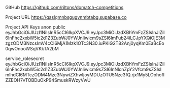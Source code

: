 GitHub
https://github.com/riltons/domatch-competitions


Project URL
https://qaslqmnbsgugvnmbtabg.supabase.co

Project API Keys
anon public
eyJhbGciOiJIUzI1NiIsInR5cCI6IkpXVCJ9.eyJpc3MiOiJzdXBhYmFzZSIsInJlZiI6InFhc2xxbW5ic2d1Z3ZubWJ0YWJnIiwicm9sZSI6ImFub24iLCJpYXQiOjE3MzgzODM3NzcsImV4cCI6MjA1Mzk1OTc3N30.iuPKiG2T82Anj0yqKm0EaBcEo0qwOnooWSqVKkTA2bM

service_rolesecret
eyJhbGciOiJIUzI1NiIsInR5cCI6IkpXVCJ9.eyJpc3MiOiJzdXBhYmFzZSIsInJlZiI6InFhc2xxbW5ic2d1Z3ZubWJ0YWJnIiwicm9sZSI6InNlcnZpY2Vfcm9sZSIsImlhdCI6MTczODM4Mzc3NywiZXhwIjoyMDUzOTU5Nzc3fQ.rjx1My5LOohofIZZEOH7vTOBDuOkP94SmuskRWzyVwU